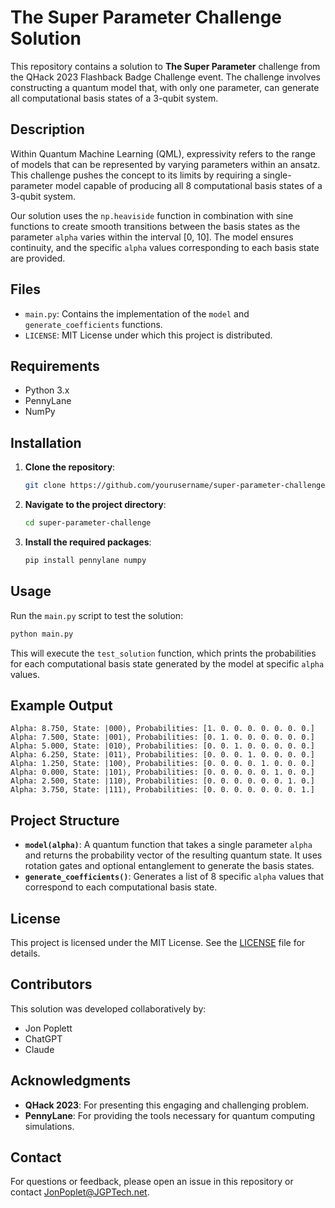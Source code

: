 # The Super Parameter Challenge Solution

This repository contains a solution to **The Super Parameter** challenge from the QHack 2023 Flashback Badge Challenge event. The challenge involves constructing a quantum model that, with only one parameter, can generate all computational basis states of a 3-qubit system.

## Description

Within Quantum Machine Learning (QML), expressivity refers to the range of models that can be represented by varying parameters within an ansatz. This challenge pushes the concept to its limits by requiring a single-parameter model capable of producing all 8 computational basis states of a 3-qubit system.

Our solution uses the `np.heaviside` function in combination with sine functions to create smooth transitions between the basis states as the parameter `alpha` varies within the interval [0, 10]. The model ensures continuity, and the specific `alpha` values corresponding to each basis state are provided.

## Files

- `main.py`: Contains the implementation of the `model` and `generate_coefficients` functions.
- `LICENSE`: MIT License under which this project is distributed.

## Requirements

- Python 3.x
- PennyLane
- NumPy

## Installation

1. **Clone the repository**:

   ```bash
   git clone https://github.com/yourusername/super-parameter-challenge.git
   ```

2. **Navigate to the project directory**:

   ```bash
   cd super-parameter-challenge
   ```

3. **Install the required packages**:

   ```bash
   pip install pennylane numpy
   ```

## Usage

Run the `main.py` script to test the solution:

```bash
python main.py
```

This will execute the `test_solution` function, which prints the probabilities for each computational basis state generated by the model at specific `alpha` values.

## Example Output

```
Alpha: 8.750, State: |000⟩, Probabilities: [1. 0. 0. 0. 0. 0. 0. 0.]
Alpha: 7.500, State: |001⟩, Probabilities: [0. 1. 0. 0. 0. 0. 0. 0.]
Alpha: 5.000, State: |010⟩, Probabilities: [0. 0. 1. 0. 0. 0. 0. 0.]
Alpha: 6.250, State: |011⟩, Probabilities: [0. 0. 0. 1. 0. 0. 0. 0.]
Alpha: 1.250, State: |100⟩, Probabilities: [0. 0. 0. 0. 1. 0. 0. 0.]
Alpha: 0.000, State: |101⟩, Probabilities: [0. 0. 0. 0. 0. 1. 0. 0.]
Alpha: 2.500, State: |110⟩, Probabilities: [0. 0. 0. 0. 0. 0. 1. 0.]
Alpha: 3.750, State: |111⟩, Probabilities: [0. 0. 0. 0. 0. 0. 0. 1.]
```

## Project Structure

- **`model(alpha)`**: A quantum function that takes a single parameter `alpha` and returns the probability vector of the resulting quantum state. It uses rotation gates and optional entanglement to generate the basis states.
- **`generate_coefficients()`**: Generates a list of 8 specific `alpha` values that correspond to each computational basis state.

## License

This project is licensed under the MIT License. See the [LICENSE](LICENSE) file for details.

## Contributors

This solution was developed collaboratively by:

- Jon Poplett
- ChatGPT
- Claude

## Acknowledgments

- **QHack 2023**: For presenting this engaging and challenging problem.
- **PennyLane**: For providing the tools necessary for quantum computing simulations.

## Contact

For questions or feedback, please open an issue in this repository or contact JonPoplet@JGPTech.net. 

```
